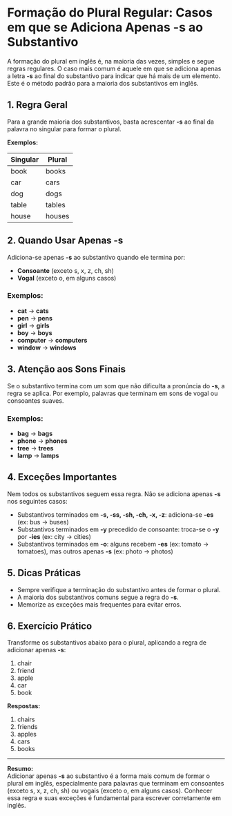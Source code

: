 # Formação do Plural Regular: Casos em que se Adiciona Apenas **-s** ao Substantivo

A formação do plural em inglês é, na maioria das vezes, simples e segue regras regulares. O caso mais comum é aquele em que se adiciona apenas a letra **-s** ao final do substantivo para indicar que há mais de um elemento. Este é o método padrão para a maioria dos substantivos em inglês.

## 1. **Regra Geral**

Para a grande maioria dos substantivos, basta acrescentar **-s** ao final da palavra no singular para formar o plural.

**Exemplos:**

| Singular | Plural   |
|----------|----------|
| book     | books    |
| car      | cars     |
| dog      | dogs     |
| table    | tables   |
| house    | houses   |

## 2. **Quando Usar Apenas -s**

Adiciona-se apenas **-s** ao substantivo quando ele termina por:

- **Consoante** (exceto s, x, z, ch, sh)
- **Vogal** (exceto o, em alguns casos)

### Exemplos:

- **cat** → **cats**
- **pen** → **pens**
- **girl** → **girls**
- **boy** → **boys**
- **computer** → **computers**
- **window** → **windows**

## 3. **Atenção aos Sons Finais**

Se o substantivo termina com um som que não dificulta a pronúncia do **-s**, a regra se aplica. Por exemplo, palavras que terminam em sons de vogal ou consoantes suaves.

### Exemplos:

- **bag** → **bags**
- **phone** → **phones**
- **tree** → **trees**
- **lamp** → **lamps**

## 4. **Exceções Importantes**

Nem todos os substantivos seguem essa regra. Não se adiciona apenas **-s** nos seguintes casos:

- Substantivos terminados em **-s, -ss, -sh, -ch, -x, -z**: adiciona-se **-es** (ex: bus → buses)
- Substantivos terminados em **-y** precedido de consoante: troca-se o **-y** por **-ies** (ex: city → cities)
- Substantivos terminados em **-o**: alguns recebem **-es** (ex: tomato → tomatoes), mas outros apenas **-s** (ex: photo → photos)

## 5. **Dicas Práticas**

- Sempre verifique a terminação do substantivo antes de formar o plural.
- A maioria dos substantivos comuns segue a regra do **-s**.
- Memorize as exceções mais frequentes para evitar erros.

## 6. **Exercício Prático**

Transforme os substantivos abaixo para o plural, aplicando a regra de adicionar apenas **-s**:

1. chair
2. friend
3. apple
4. car
5. book

**Respostas:**

1. chairs
2. friends
3. apples
4. cars
5. books

---

**Resumo:**  
Adicionar apenas **-s** ao substantivo é a forma mais comum de formar o plural em inglês, especialmente para palavras que terminam em consoantes (exceto s, x, z, ch, sh) ou vogais (exceto o, em alguns casos). Conhecer essa regra e suas exceções é fundamental para escrever corretamente em inglês.